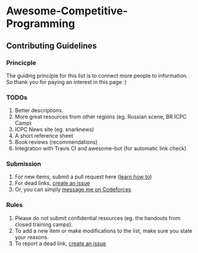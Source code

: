 # Awesome-Competitive-Programming

## Contributing Guidelines

### Princicple
The guiding principle for this list is to connect more people to information.  
So thank you for paying an interest in this page :)

### TODOs
1. Better descriptions.
2. More great resources from other regions (eg. Russian scene, BR ICPC Camp)
3. ICPC News site (eg. snarknews)
4. A short reference sheet
5. Book reviews (recommendations)
6. Integration with Travis CI and awesome-bot (for automatic link check)

### Submission
1. For new items, submit a pull request here ([learn how to](https://help.github.com/articles/using-pull-requests/))
2. For dead links, [create an issue](https://github.com/lnishan/awesome-competitive-programming/issues/new)
3. Or, you can simply [message me on Codeforces](http://codeforces.com/usertalk?other=lnishan)

### Rules
1. Please do not submit confidential resources (eg. the handouts from closed training camps).
2. To add a new item or make modifications to the list, make sure you state your reasons.
3. To report a dead link, [create an issue](https://github.com/lnishan/awesome-competitive-programming/issues/new)